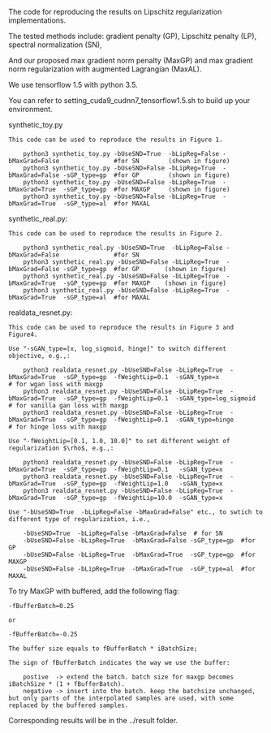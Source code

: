 The code for reproducing the results on Lipschitz regularization implementations. 

The tested methods include: gradient penalty (GP), Lipschitz penalty (LP), spectral normalization (SN), 

And our proposed max gradient norm penalty (MaxGP) and max gradient norm regularization with augmented Lagrangian (MaxAL).

We use tensorflow 1.5 with python 3.5.

You can refer to setting_cuda9_cudnn7_tensorflow1.5.sh to build up your environment. 

synthetic_toy.py

    This code can be used to reproduce the results in Figure 1. 
     
        python3 synthetic_toy.py -bUseSND=True  -bLipReg=False -bMaxGrad=False               #for SN        (shown in figure)
        python3 synthetic_toy.py -bUseSND=False -bLipReg=True  -bMaxGrad=False -sGP_type=gp  #for GP        (shown in figure)
        python3 synthetic_toy.py -bUseSND=False -bLipReg=True  -bMaxGrad=True  -sGP_type=gp  #for MAXGP     (shown in figure) 
        python3 synthetic_toy.py -bUseSND=False -bLipReg=True  -bMaxGrad=True  -sGP_type=al  #for MAXAL    

synthetic_real.py:

    This code can be used to reproduce the results in Figure 2.
    
        python3 synthetic_real.py -bUseSND=True  -bLipReg=False -bMaxGrad=False               #for SN
        python3 synthetic_real.py -bUseSND=False -bLipReg=True  -bMaxGrad=False -sGP_type=gp  #for GP       (shown in figure) 
        python3 synthetic_real.py -bUseSND=False -bLipReg=True  -bMaxGrad=True  -sGP_type=gp  #for MAXGP    (shown in figure)
        python3 synthetic_real.py -bUseSND=False -bLipReg=True  -bMaxGrad=True  -sGP_type=al  #for MAXAL

realdata_resnet.py:
    
    This code can be used to reproduce the results in Figure 3 and Figure4.
    
    Use "-sGAN_type=[x, log_sigmoid, hinge]" to switch different objective, e.g.,:

        python3 realdata_resnet.py -bUseSND=False -bLipReg=True  -bMaxGrad=True  -sGP_type=gp  -fWeightLip=0.1  -sGAN_type=x              # for wgan loss with maxgp
        python3 realdata_resnet.py -bUseSND=False -bLipReg=True  -bMaxGrad=True  -sGP_type=gp  -fWeightLip=0.1  -sGAN_type=log_sigmoid    # for vanilla gan loss with maxgp
        python3 realdata_resnet.py -bUseSND=False -bLipReg=True  -bMaxGrad=True  -sGP_type=gp  -fWeightLip=0.1  -sGAN_type=hinge          # for hinge loss with maxgp

    Use "-fWeightLip=[0.1, 1.0, 10.0]" to set different weight of regularization $\rho$, e.g.,:
    
        python3 realdata_resnet.py -bUseSND=False -bLipReg=True  -bMaxGrad=True  -sGP_type=gp  -fWeightLip=0.1   -sGAN_type=x           
        python3 realdata_resnet.py -bUseSND=False -bLipReg=True  -bMaxGrad=True  -sGP_type=gp  -fWeightLip=1.0   -sGAN_type=x          
        python3 realdata_resnet.py -bUseSND=False -bLipReg=True  -bMaxGrad=True  -sGP_type=gp  -fWeightLip=10.0  -sGAN_type=x 
       
    Use "-bUseSND=True  -bLipReg=False -bMaxGrad=False" etc., to swtich to different type of regularization, i.e.,
    
        -bUseSND=True  -bLipReg=False -bMaxGrad=False  # for SN
        -bUseSND=False -bLipReg=True  -bMaxGrad=False -sGP_type=gp  #for GP 
        -bUseSND=False -bLipReg=True  -bMaxGrad=True  -sGP_type=gp  #for MAXGP
        -bUseSND=False -bLipReg=True  -bMaxGrad=True  -sGP_type=al  #for MAXAL         
          
        
To try MaxGP with buffered, add the following flag: 
    
    -fBufferBatch=0.25
    
    or
    
    -fBufferBatch=-0.25
 
    The buffer size equals to fBufferBatch * iBatchSize; 
    
    The sign of fBufferBatch indicates the way we use the buffer: 
    
        postive  -> extend the batch. batch size for maxgp becomes iBatchSize * (1 + fBufferBatch).
        negative -> insert into the batch. keep the batchsize unchanged, but only parts of the interpolated samples are used, with some replaced by the buffered samples.
        
Corresponding results will be in the ../result folder. 
